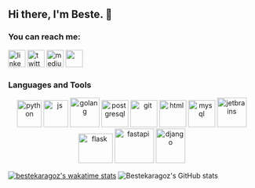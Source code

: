 ## Hi there, I'm Beste. :wave:

### You can reach me:
<p> 
<a href="https://www.linkedin.com/in/bestekargoz"><img src="https://img.icons8.com/color/48/000000/linkedin.png" height=35 alt="linkedin"></a>
<a href="https://twitter.com/beste_karagoz"><img src="https://img.icons8.com/color/48/000000/twitter.png" height=35 alt="twitter"></a>
<a href="https://medium.com/@bestekaragoz"><img src="https://img.icons8.com/color/48/000000/medium-monogram.png" height=35 alt="medium"></a> 
<a href="mailto:bestekaragz@gmail.com"><img src="https://img.icons8.com/fluent/48/000000/gmail.png" height="35"/>  </a>
</p>

### Languages and Tools
<p  align="center">
<a href="https://www.python.org/"><img   src="https://www.vectorlogo.zone/logos/python/python-icon.svg"  alt="python" width="50" height="55" /></a> 
<a href="https://www.javascript.com/"> <img   src="https://cdn.jsdelivr.net/gh/devicons/devicon/icons/javascript/javascript-original.svg"  alt="js" width="50" height="55"  /></a>
<a href="https://go.dev/"> <img   src="https://img.icons8.com/color/48/000000/golang.png"  alt="golang" width="60" height="60" /></a>
<a href="https://www.postgresql.org/"> <img   src="https://www.vectorlogo.zone/logos/postgresql/postgresql-icon.svg" alt="postgresql" width="55" height="55" /></a>
<a href="https://git-scm.com/"> <img   src="https://www.vectorlogo.zone/logos/git-scm/git-scm-icon.svg" alt="git" width="55" height="55" /></a>
<img src="https://cdn.jsdelivr.net/gh/devicons/devicon/icons/html5/html5-original.svg"  alt="html" width="55" height="55" />
<a href="https://www.mysql.com/"> <img   src="https://www.vectorlogo.zone/logos/mysql/mysql-icon.svg" alt="mysql" width="55" height="55"/></a>
<a href="https://www.jetbrains.com/"> <img   src="https://cdn.jsdelivr.net/gh/devicons/devicon/icons/jetbrains/jetbrains-original.svg"  alt="jetbrains" width="60" height="60"  /></a>
<br>
<a href="https://flask.palletsprojects.com/en/2.1.x/"><img   src="https://img.icons8.com/fluency/48/000000/flask.png"  alt="flask" width="70" height="60" /></a>
<a href="https://fastapi.tiangolo.com/"><img   src="https://cdn.jsdelivr.net/gh/devicons/devicon/icons/fastapi/fastapi-original-wordmark.svg"  alt="fastapi" width="80" height="70" /></a>
<a href="https://www.djangoproject.com/"><img   src="https://img.icons8.com/color/48/000000/django.png" alt="django" width="60" height="70"/></a>
</p>

[![bestekaragoz's wakatime stats](https://github-readme-stats.vercel.app/api/wakatime?username=bestekaragoz&theme=codeSTACKr)](https://github.com/bestekaragoz/github-readme-stats)
![Bestekaragoz's GitHub stats](https://github-readme-stats.vercel.app/api?username=bestekrgz&show_icons=true&theme=codeSTACKr)
